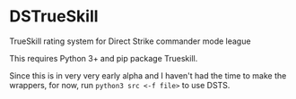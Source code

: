 # DSTrueSkill
TrueSkill rating system for Direct Strike commander mode league

This requires Python 3+ and pip package Trueskill.

Since this is in very very early alpha and I haven't had the time to make the wrappers, for now, run `python3 src <-f file>` to use DSTS.
